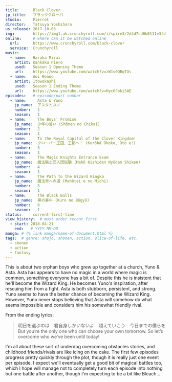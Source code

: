 ```yaml
---
title:      Black Clover
jp_title:   ブラッククローバ
studio:     Pierrot
director:   Tatsuya Yoshihara
us_release: 2017-10-03 
img:        https://img1.ak.crunchyroll.com/i/spire3/2d4d7cd0b0111e3fdf58aeabfdee167d1539039505_full.jpg 
online:     # where can it be watched online
  url:      https://www.crunchyroll.com/black-clover
  service:  Crunchyroll
music:
  - name:   Haruka Mirai
    artist: Kankaku Piero
    used:   Season 1 Opening Theme
    url:    https://www.youtube.com/watch?v=zW1v0QBqTOs
  - name:   Aoi Honoo
    artist: Itowokashi
    used:   Season 1 Ending Theme
    url:    https://www.youtube.com/watch?v=Hyc6FokiSAE
episodes:   # episode/part number
  - name:     Asta & Yuno
    jp_name:  アスタとユノ
    number:   1
    season:   1
  - name:     The Boys' Promise
    jp_name:  少年の誓い (Shōnen no Chikai)
    number:   2
    season:   1
  - name:     To the Royal Capital of the Clover Kingdom!
    jp_name:  クローバー王国、王都へ！ (Kurōbā Ōkoku, Ōto e!)
    number:   3
    season:   1
  - name:     The Magic Knights Entrance Exam
    jp_name:  魔法騎士団入団試験 (Mahō Kishidan Nyūdan Shiken)
    number:   4
    season:   1
  - name:     The Path to the Wizard Kingka
    jp_name:  魔法帝への道 (Mahōtei e no Michi)
    number:   5
    season:   1
  - name:     The Black Bulls
    jp_name:  黒の暴牛 (Kuro no Bōgyū)
    number:   6
    season:   1
status:     current-first-time
view_history:  # must order recent first
  - start: 2018-04-21 
    end:   # YYYY-MM-DD
manga: # {% link manga/name-of-document.html %}
tags:  # genre: shojo, shonen, action, slice-of-life, etc.
  - shonen
  - action
  - fantasy
---
```


This is about two orphan boys who grew up together at a church, Yuno & Asta. Asta has appears to have no magic in a world where magic is common, something everyone has a bit of. Despite this he is insistent that he'll become the Wizard King. He becomes Yuno's inspiration, after rescuing him from a fight. Asta is both stubborn, persistent, and strong. Yuno seems to have the better chance of becoming the Wizard King. However, Yuno never stops believing that Asta will somehow do what seems impossible and considers him his somewhat friendly rival.

From the ending lyrics:
> 明日を選ぶのは　君自身しかいないよ　越えていこう　今日までの僕らを   
> But you’re the only one who can choose your own tomorrow. So let’s overcome who we’ve been until today!

I'm all about these sort of underdog overcoming obstacles stories, and childhood friends/rivals are like icing on the cake. The first few episodes progress pretty quickly through the plot, though it is really just one event per episode.
I expect we'll eventually get a good bit of magical battles too, which I hope will manage not to completely turn each episode into nothing but one battle after another, though I'm expecting to be a bit like Bleach...

